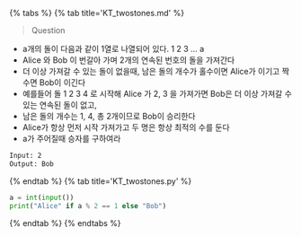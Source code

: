 {% tabs %}
{% tab title='KT_twostones.md' %}

> Question

* a개의 돌이 다음과 같이 1열로 나열되어 있다. 1 2 3 … a
* Alice 와 Bob 이 번갈아 가며 2개의 연속된 번호의 돌을 가져간다
* 더 이상 가져갈 수 있는 돌이 없을때, 남은 돌의 개수가 홀수이면 Alice가 이기고 짝수면 Bob이 이긴다
* 예를들어 돌 1 2 3 4 로 시작해 Alice 가 2, 3 을 가져가면 Bob은 더 이상 가져갈 수 있는 연속된 돌이 없고,
* 남은 돌의 개수는 1, 4, 총 2개이므로 Bob이 승리한다
* Alice가 항상 먼저 시작 가져가고 두 명은 항상 최적의 수를 둔다
* a가 주어질때 승자를 구하여라

```txt
Input: 2
Output: Bob
```

{% endtab %}
{% tab title='KT_twostones.py' %}

```py
a = int(input())
print("Alice" if a % 2 == 1 else "Bob")
```

{% endtab %}
{% endtabs %}
